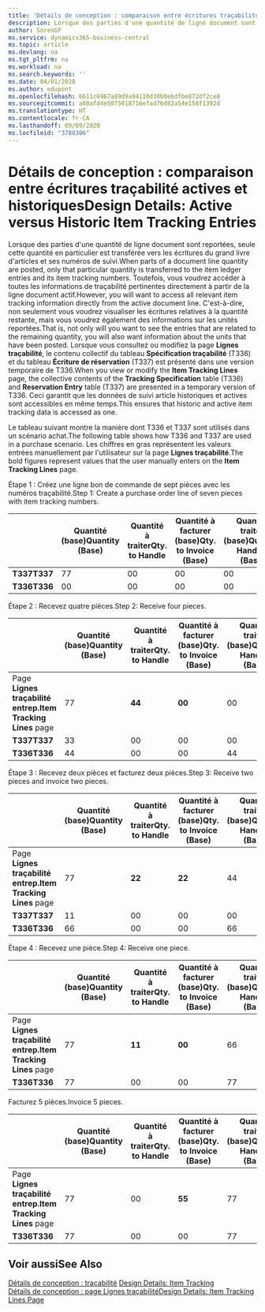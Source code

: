 ```yaml
---
title: 'Détails de conception : comparaison entre écritures traçabilité actives et historiques | Microsoft Docs'
description: Lorsque des parties d'une quantité de ligne document sont reportées, seule cette quantité en particulier est transférée vers les écritures du grand livre d'articles et ses numéros de suivi. Toutefois, vous voudrez accéder à toutes les informations de traçabilité pertinentes directement à partir de la ligne document actif. C'est-à-dire, non seulement vous voudrez visualiser les écritures relatives à la quantité restante, mais vous voudrez également des informations sur les unités reportées. Lorsque vous consultez ou modifiez la page **Lignes traçabilité**, le contenu collectif du tableau **Spécification traçabilité** (T336) et du tableau **Écriture de réservation** (T337) est présenté dans une version temporaire de T336. Ceci garantit que les données de suivi article historiques et actives sont accessibles en même temps.
author: SorenGP
ms.service: dynamics365-business-central
ms.topic: article
ms.devlang: na
ms.tgt_pltfrm: na
ms.workload: na
ms.search.keywords: ''
ms.date: 04/01/2020
ms.author: edupont
ms.openlocfilehash: 6611c6967a89d9a94110d30b0ebdfbe872df2ce8
ms.sourcegitcommit: a80afd4e5075018716efad76d82a54e158f1392d
ms.translationtype: HT
ms.contentlocale: fr-CA
ms.lasthandoff: 09/09/2020
ms.locfileid: "3788306"
---
```

# <a name="design-details-active-versus-historic-item-tracking-entries"></a><span data-ttu-id="15aff-107">Détails de conception : comparaison entre écritures traçabilité actives et historiques</span><span class="sxs-lookup"><span data-stu-id="15aff-107">Design Details: Active versus Historic Item Tracking Entries</span></span>
<span data-ttu-id="15aff-108">Lorsque des parties d'une quantité de ligne document sont reportées, seule cette quantité en particulier est transférée vers les écritures du grand livre d'articles et ses numéros de suivi.</span><span class="sxs-lookup"><span data-stu-id="15aff-108">When parts of a document line quantity are posted, only that particular quantity is transferred to the item ledger entries and its item tracking numbers.</span></span> <span data-ttu-id="15aff-109">Toutefois, vous voudrez accéder à toutes les informations de traçabilité pertinentes directement à partir de la ligne document actif.</span><span class="sxs-lookup"><span data-stu-id="15aff-109">However, you will want to access all relevant item tracking information directly from the active document line.</span></span> <span data-ttu-id="15aff-110">C'est-à-dire, non seulement vous voudrez visualiser les écritures relatives à la quantité restante, mais vous voudrez également des informations sur les unités reportées.</span><span class="sxs-lookup"><span data-stu-id="15aff-110">That is, not only will you want to see the entries that are related to the remaining quantity, you will also want information about the units that have been posted.</span></span> <span data-ttu-id="15aff-111">Lorsque vous consultez ou modifiez la page **Lignes traçabilité**, le contenu collectif du tableau **Spécification traçabilité** (T336) et du tableau **Écriture de réservation** (T337) est présenté dans une version temporaire de T336.</span><span class="sxs-lookup"><span data-stu-id="15aff-111">When you view or modify the **Item Tracking Lines** page, the collective contents of the **Tracking Specification** table (T336) and **Reservation Entry** table (T337) are presented in a temporary version of T336.</span></span> <span data-ttu-id="15aff-112">Ceci garantit que les données de suivi article historiques et actives sont accessibles en même temps.</span><span class="sxs-lookup"><span data-stu-id="15aff-112">This ensures that historic and active item tracking data is accessed as one.</span></span>  

 <span data-ttu-id="15aff-113">Le tableau suivant montre la manière dont T336 et T337 sont utilisés dans un scénario achat.</span><span class="sxs-lookup"><span data-stu-id="15aff-113">The following table shows how T336 and T337 are used in a purchase scenario.</span></span> <span data-ttu-id="15aff-114">Les chiffres en gras représentent les valeurs entrées manuellement par l'utilisateur sur la page **Lignes traçabilité**.</span><span class="sxs-lookup"><span data-stu-id="15aff-114">The bold figures represent values that the user manually enters on the **Item Tracking Lines** page.</span></span>  

 <span data-ttu-id="15aff-115">Étape 1 : Créez une ligne bon de commande de sept pièces avec les numéros traçabilité.</span><span class="sxs-lookup"><span data-stu-id="15aff-115">Step 1: Create a purchase order line of seven pieces with item tracking numbers.</span></span>  

||<span data-ttu-id="15aff-116">**Quantité (base)**</span><span class="sxs-lookup"><span data-stu-id="15aff-116">**Quantity (Base)**</span></span>|<span data-ttu-id="15aff-117">**Quantité à traiter**</span><span class="sxs-lookup"><span data-stu-id="15aff-117">**Qty. to Handle**</span></span>|<span data-ttu-id="15aff-118">**Quantité à facturer (base)**</span><span class="sxs-lookup"><span data-stu-id="15aff-118">**Qty. to Invoice (Base)**</span></span>|<span data-ttu-id="15aff-119">**Quantité traitée (base)**</span><span class="sxs-lookup"><span data-stu-id="15aff-119">**Quantity Handled (Base)**</span></span>|<span data-ttu-id="15aff-120">**Quantité facturée (base)**</span><span class="sxs-lookup"><span data-stu-id="15aff-120">**Quantity Invoiced (Base)**</span></span>|  
|-|----------------------------------------------|--------------------------------------------|------------------------------------------------------|-------------------------------------------------------|--------------------------------------------------------|  
|<span data-ttu-id="15aff-121">**T337**</span><span class="sxs-lookup"><span data-stu-id="15aff-121">**T337**</span></span>|<span data-ttu-id="15aff-122">7</span><span class="sxs-lookup"><span data-stu-id="15aff-122">7</span></span>|<span data-ttu-id="15aff-123">0</span><span class="sxs-lookup"><span data-stu-id="15aff-123">0</span></span>|<span data-ttu-id="15aff-124">0</span><span class="sxs-lookup"><span data-stu-id="15aff-124">0</span></span>|<span data-ttu-id="15aff-125">0</span><span class="sxs-lookup"><span data-stu-id="15aff-125">0</span></span>|<span data-ttu-id="15aff-126">0</span><span class="sxs-lookup"><span data-stu-id="15aff-126">0</span></span>|  
|<span data-ttu-id="15aff-127">**T336**</span><span class="sxs-lookup"><span data-stu-id="15aff-127">**T336**</span></span>|<span data-ttu-id="15aff-128">0</span><span class="sxs-lookup"><span data-stu-id="15aff-128">0</span></span>|<span data-ttu-id="15aff-129">0</span><span class="sxs-lookup"><span data-stu-id="15aff-129">0</span></span>|<span data-ttu-id="15aff-130">0</span><span class="sxs-lookup"><span data-stu-id="15aff-130">0</span></span>|<span data-ttu-id="15aff-131">0</span><span class="sxs-lookup"><span data-stu-id="15aff-131">0</span></span>|<span data-ttu-id="15aff-132">0</span><span class="sxs-lookup"><span data-stu-id="15aff-132">0</span></span>|  

 <span data-ttu-id="15aff-133">Étape 2 : Recevez quatre pièces.</span><span class="sxs-lookup"><span data-stu-id="15aff-133">Step 2: Receive four pieces.</span></span>  

||<span data-ttu-id="15aff-134">**Quantité (base)**</span><span class="sxs-lookup"><span data-stu-id="15aff-134">**Quantity (Base)**</span></span>|<span data-ttu-id="15aff-135">**Quantité à traiter**</span><span class="sxs-lookup"><span data-stu-id="15aff-135">**Qty. to Handle**</span></span>|<span data-ttu-id="15aff-136">**Quantité à facturer (base)**</span><span class="sxs-lookup"><span data-stu-id="15aff-136">**Qty. to Invoice (Base)**</span></span>|<span data-ttu-id="15aff-137">**Quantité traitée (base)**</span><span class="sxs-lookup"><span data-stu-id="15aff-137">**Quantity Handled (Base)**</span></span>|<span data-ttu-id="15aff-138">**Quantité facturée (base)**</span><span class="sxs-lookup"><span data-stu-id="15aff-138">**Quantity Invoiced (Base)**</span></span>|  
|-|----------------------------------------------|--------------------------------------------|------------------------------------------------------|-------------------------------------------------------|--------------------------------------------------------|  
|<span data-ttu-id="15aff-139">Page **Lignes traçabilité entrep.**</span><span class="sxs-lookup"><span data-stu-id="15aff-139">**Item Tracking Lines** page</span></span>|<span data-ttu-id="15aff-140">7</span><span class="sxs-lookup"><span data-stu-id="15aff-140">7</span></span>|<span data-ttu-id="15aff-141">**4**</span><span class="sxs-lookup"><span data-stu-id="15aff-141">**4**</span></span>|<span data-ttu-id="15aff-142">**0**</span><span class="sxs-lookup"><span data-stu-id="15aff-142">**0**</span></span>|<span data-ttu-id="15aff-143">0</span><span class="sxs-lookup"><span data-stu-id="15aff-143">0</span></span>|<span data-ttu-id="15aff-144">0</span><span class="sxs-lookup"><span data-stu-id="15aff-144">0</span></span>|  
|<span data-ttu-id="15aff-145">**T337**</span><span class="sxs-lookup"><span data-stu-id="15aff-145">**T337**</span></span>|<span data-ttu-id="15aff-146">3</span><span class="sxs-lookup"><span data-stu-id="15aff-146">3</span></span>|<span data-ttu-id="15aff-147">0</span><span class="sxs-lookup"><span data-stu-id="15aff-147">0</span></span>|<span data-ttu-id="15aff-148">0</span><span class="sxs-lookup"><span data-stu-id="15aff-148">0</span></span>|<span data-ttu-id="15aff-149">0</span><span class="sxs-lookup"><span data-stu-id="15aff-149">0</span></span>|<span data-ttu-id="15aff-150">0</span><span class="sxs-lookup"><span data-stu-id="15aff-150">0</span></span>|  
|<span data-ttu-id="15aff-151">**T336**</span><span class="sxs-lookup"><span data-stu-id="15aff-151">**T336**</span></span>|<span data-ttu-id="15aff-152">4</span><span class="sxs-lookup"><span data-stu-id="15aff-152">4</span></span>|<span data-ttu-id="15aff-153">0</span><span class="sxs-lookup"><span data-stu-id="15aff-153">0</span></span>|<span data-ttu-id="15aff-154">0</span><span class="sxs-lookup"><span data-stu-id="15aff-154">0</span></span>|<span data-ttu-id="15aff-155">4</span><span class="sxs-lookup"><span data-stu-id="15aff-155">4</span></span>|<span data-ttu-id="15aff-156">0</span><span class="sxs-lookup"><span data-stu-id="15aff-156">0</span></span>|  

 <span data-ttu-id="15aff-157">Étape 3 : Recevez deux pièces et facturez deux pièces.</span><span class="sxs-lookup"><span data-stu-id="15aff-157">Step 3: Receive two pieces and invoice two pieces.</span></span>  

||<span data-ttu-id="15aff-158">**Quantité (base)**</span><span class="sxs-lookup"><span data-stu-id="15aff-158">**Quantity (Base)**</span></span>|<span data-ttu-id="15aff-159">**Quantité à traiter**</span><span class="sxs-lookup"><span data-stu-id="15aff-159">**Qty. to Handle**</span></span>|<span data-ttu-id="15aff-160">**Quantité à facturer (base)**</span><span class="sxs-lookup"><span data-stu-id="15aff-160">**Qty. to Invoice (Base)**</span></span>|<span data-ttu-id="15aff-161">**Quantité traitée (base)**</span><span class="sxs-lookup"><span data-stu-id="15aff-161">**Quantity Handled (Base)**</span></span>|<span data-ttu-id="15aff-162">**Quantité facturée (base)**</span><span class="sxs-lookup"><span data-stu-id="15aff-162">**Quantity Invoiced (Base)**</span></span>|  
|-|----------------------------------------------|--------------------------------------------|------------------------------------------------------|-------------------------------------------------------|--------------------------------------------------------|  
|<span data-ttu-id="15aff-163">Page **Lignes traçabilité entrep.**</span><span class="sxs-lookup"><span data-stu-id="15aff-163">**Item Tracking Lines** page</span></span>|<span data-ttu-id="15aff-164">7</span><span class="sxs-lookup"><span data-stu-id="15aff-164">7</span></span>|<span data-ttu-id="15aff-165">**2**</span><span class="sxs-lookup"><span data-stu-id="15aff-165">**2**</span></span>|<span data-ttu-id="15aff-166">**2**</span><span class="sxs-lookup"><span data-stu-id="15aff-166">**2**</span></span>|<span data-ttu-id="15aff-167">4</span><span class="sxs-lookup"><span data-stu-id="15aff-167">4</span></span>|<span data-ttu-id="15aff-168">0</span><span class="sxs-lookup"><span data-stu-id="15aff-168">0</span></span>|  
|<span data-ttu-id="15aff-169">**T337**</span><span class="sxs-lookup"><span data-stu-id="15aff-169">**T337**</span></span>|<span data-ttu-id="15aff-170">1</span><span class="sxs-lookup"><span data-stu-id="15aff-170">1</span></span>|<span data-ttu-id="15aff-171">0</span><span class="sxs-lookup"><span data-stu-id="15aff-171">0</span></span>|<span data-ttu-id="15aff-172">0</span><span class="sxs-lookup"><span data-stu-id="15aff-172">0</span></span>|<span data-ttu-id="15aff-173">0</span><span class="sxs-lookup"><span data-stu-id="15aff-173">0</span></span>|<span data-ttu-id="15aff-174">0</span><span class="sxs-lookup"><span data-stu-id="15aff-174">0</span></span>|  
|<span data-ttu-id="15aff-175">**T336**</span><span class="sxs-lookup"><span data-stu-id="15aff-175">**T336**</span></span>|<span data-ttu-id="15aff-176">6</span><span class="sxs-lookup"><span data-stu-id="15aff-176">6</span></span>|<span data-ttu-id="15aff-177">0</span><span class="sxs-lookup"><span data-stu-id="15aff-177">0</span></span>|<span data-ttu-id="15aff-178">0</span><span class="sxs-lookup"><span data-stu-id="15aff-178">0</span></span>|<span data-ttu-id="15aff-179">6</span><span class="sxs-lookup"><span data-stu-id="15aff-179">6</span></span>|<span data-ttu-id="15aff-180">2</span><span class="sxs-lookup"><span data-stu-id="15aff-180">2</span></span>|  

 <span data-ttu-id="15aff-181">Étape 4 : Recevez une pièce.</span><span class="sxs-lookup"><span data-stu-id="15aff-181">Step 4: Receive one piece.</span></span>  

||<span data-ttu-id="15aff-182">**Quantité (base)**</span><span class="sxs-lookup"><span data-stu-id="15aff-182">**Quantity (Base)**</span></span>|<span data-ttu-id="15aff-183">**Quantité à traiter**</span><span class="sxs-lookup"><span data-stu-id="15aff-183">**Qty. to Handle**</span></span>|<span data-ttu-id="15aff-184">**Quantité à facturer (base)**</span><span class="sxs-lookup"><span data-stu-id="15aff-184">**Qty. to Invoice (Base)**</span></span>|<span data-ttu-id="15aff-185">**Quantité traitée (base)**</span><span class="sxs-lookup"><span data-stu-id="15aff-185">**Quantity Handled (Base)**</span></span>|<span data-ttu-id="15aff-186">**Quantité facturée (base)**</span><span class="sxs-lookup"><span data-stu-id="15aff-186">**Quantity Invoiced (Base)**</span></span>|  
|-|----------------------------------------------|--------------------------------------------|------------------------------------------------------|-------------------------------------------------------|--------------------------------------------------------|  
|<span data-ttu-id="15aff-187">Page **Lignes traçabilité entrep.**</span><span class="sxs-lookup"><span data-stu-id="15aff-187">**Item Tracking Lines** page</span></span>|<span data-ttu-id="15aff-188">7</span><span class="sxs-lookup"><span data-stu-id="15aff-188">7</span></span>|<span data-ttu-id="15aff-189">**1**</span><span class="sxs-lookup"><span data-stu-id="15aff-189">**1**</span></span>|<span data-ttu-id="15aff-190">**0**</span><span class="sxs-lookup"><span data-stu-id="15aff-190">**0**</span></span>|<span data-ttu-id="15aff-191">6</span><span class="sxs-lookup"><span data-stu-id="15aff-191">6</span></span>|<span data-ttu-id="15aff-192">2</span><span class="sxs-lookup"><span data-stu-id="15aff-192">2</span></span>|  
|<span data-ttu-id="15aff-193">**T336**</span><span class="sxs-lookup"><span data-stu-id="15aff-193">**T336**</span></span>|<span data-ttu-id="15aff-194">7</span><span class="sxs-lookup"><span data-stu-id="15aff-194">7</span></span>|<span data-ttu-id="15aff-195">0</span><span class="sxs-lookup"><span data-stu-id="15aff-195">0</span></span>|<span data-ttu-id="15aff-196">0</span><span class="sxs-lookup"><span data-stu-id="15aff-196">0</span></span>|<span data-ttu-id="15aff-197">7</span><span class="sxs-lookup"><span data-stu-id="15aff-197">7</span></span>|<span data-ttu-id="15aff-198">2</span><span class="sxs-lookup"><span data-stu-id="15aff-198">2</span></span>|  

 <span data-ttu-id="15aff-199">Facturez 5 pièces.</span><span class="sxs-lookup"><span data-stu-id="15aff-199">Invoice 5 pieces.</span></span>  

||<span data-ttu-id="15aff-200">**Quantité (base)**</span><span class="sxs-lookup"><span data-stu-id="15aff-200">**Quantity (Base)**</span></span>|<span data-ttu-id="15aff-201">**Quantité à traiter**</span><span class="sxs-lookup"><span data-stu-id="15aff-201">**Qty. to Handle**</span></span>|<span data-ttu-id="15aff-202">**Quantité à facturer (base)**</span><span class="sxs-lookup"><span data-stu-id="15aff-202">**Qty. to Invoice (Base)**</span></span>|<span data-ttu-id="15aff-203">**Quantité traitée (base)**</span><span class="sxs-lookup"><span data-stu-id="15aff-203">**Quantity Handled (Base)**</span></span>|<span data-ttu-id="15aff-204">**Quantité facturée (base)**</span><span class="sxs-lookup"><span data-stu-id="15aff-204">**Quantity Invoiced (Base)**</span></span>|  
|-|----------------------------------------------|--------------------------------------------|------------------------------------------------------|-------------------------------------------------------|--------------------------------------------------------|  
|<span data-ttu-id="15aff-205">Page **Lignes traçabilité entrep.**</span><span class="sxs-lookup"><span data-stu-id="15aff-205">**Item Tracking Lines** page</span></span>|<span data-ttu-id="15aff-206">7</span><span class="sxs-lookup"><span data-stu-id="15aff-206">7</span></span>|<span data-ttu-id="15aff-207">0</span><span class="sxs-lookup"><span data-stu-id="15aff-207">0</span></span>|<span data-ttu-id="15aff-208">**5**</span><span class="sxs-lookup"><span data-stu-id="15aff-208">**5**</span></span>|<span data-ttu-id="15aff-209">7</span><span class="sxs-lookup"><span data-stu-id="15aff-209">7</span></span>|<span data-ttu-id="15aff-210">2</span><span class="sxs-lookup"><span data-stu-id="15aff-210">2</span></span>|  
|<span data-ttu-id="15aff-211">**T336**</span><span class="sxs-lookup"><span data-stu-id="15aff-211">**T336**</span></span>|<span data-ttu-id="15aff-212">7</span><span class="sxs-lookup"><span data-stu-id="15aff-212">7</span></span>|<span data-ttu-id="15aff-213">0</span><span class="sxs-lookup"><span data-stu-id="15aff-213">0</span></span>|<span data-ttu-id="15aff-214">0</span><span class="sxs-lookup"><span data-stu-id="15aff-214">0</span></span>|<span data-ttu-id="15aff-215">7</span><span class="sxs-lookup"><span data-stu-id="15aff-215">7</span></span>|<span data-ttu-id="15aff-216">7</span><span class="sxs-lookup"><span data-stu-id="15aff-216">7</span></span>|  

## <a name="see-also"></a><span data-ttu-id="15aff-217">Voir aussi</span><span class="sxs-lookup"><span data-stu-id="15aff-217">See Also</span></span>  
 <span data-ttu-id="15aff-218">[Détails de conception : traçabilité](design-details-item-tracking.md) </span><span class="sxs-lookup"><span data-stu-id="15aff-218">[Design Details: Item Tracking](design-details-item-tracking.md) </span></span>  
 [<span data-ttu-id="15aff-219">Détails de conception : page Lignes traçabilité</span><span class="sxs-lookup"><span data-stu-id="15aff-219">Design Details: Item Tracking Lines Page</span></span>](design-details-item-tracking-lines-window.md)
